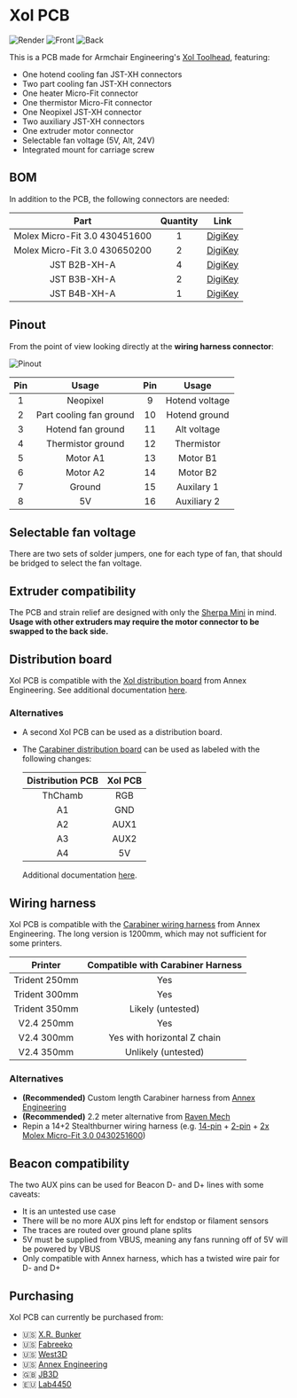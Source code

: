 # Xol PCB

![Render](Images/Render.png)
![Front](Images/Front.png)
![Back](Images/Back.png)

This is a PCB made for Armchair Engineering's [Xol Toolhead](https://github.com/Armchair-Engineering/Xol-Toolhead), featuring:
* One hotend cooling fan JST-XH connectors
* Two part cooling  fan JST-XH connectors
* One heater Micro-Fit connector
* One thermistor Micro-Fit connector
* One Neopixel JST-XH connector
* Two auxiliary JST-XH connectors
* One extruder motor connector
* Selectable fan voltage (5V, Alt, 24V)
* Integrated mount for carriage screw

## BOM

In addition to the PCB, the following connectors are needed:

| Part | Quantity | Link |
|:-:|:-:|:-:|
| Molex Micro-Fit 3.0 430451600 | 1 | [DigiKey](https://www.digikey.com/en/products/detail/molex/0430451600/531424) |
| Molex Micro-Fit 3.0 430650200 | 2 | [DigiKey](https://www.digikey.com/en/products/detail/molex/0436500200/268989) |
| JST B2B-XH-A | 4 | [DigiKey](https://www.digikey.com/en/products/detail/jst-sales-america-inc./B2B-XH-A(LF)(SN)/1651045) |
| JST B3B-XH-A | 2 | [DigiKey](https://www.digikey.com/en/products/detail/jst-sales-america-inc./B3B-XH-A/1651046) |
| JST B4B-XH-A | 1 | [DigiKey](https://www.digikey.com/en/products/detail/jst-sales-america-inc./B4B-XH-A(LF)(SN)/1651047) |

## Pinout

From the point of view looking directly at the **wiring harness connector**:

![Pinout](Images/Pinout.png)

| Pin | Usage | Pin | Usage |
|:-:|:-:|:-:|:-:|
| 1 | Neopixel | 9 | Hotend voltage |
| 2 | Part cooling fan ground | 10 | Hotend ground |
| 3 | Hotend fan ground | 11 | Alt voltage |
| 4 | Thermistor ground | 12 | Thermistor |
| 5 | Motor A1 | 13 | Motor B1 |
| 6 | Motor A2 | 14 | Motor B2 |
| 7 | Ground | 15 | Auxilary 1 |
| 8 | 5V | 16 | Auxiliary 2 |

## Selectable fan voltage

There are two sets of solder jumpers, one for each type of fan, that should be bridged to select the fan voltage.

## Extruder compatibility
The PCB and strain relief are designed with only the [Sherpa Mini](https://github.com/Annex-Engineering/Sherpa_Mini-Extruder) in mind. **Usage with other extruders may require the motor connector to be swapped to the back side.**

## Distribution board
Xol PCB is compatible with the [Xol distribution board](https://store.annex.engineering/collections/pcbs/products/carabiner-distribution-board-for-xol-toolhead) from Annex Engineering. See additional documentation [here](https://github.com/Annex-Engineering/Carabiner-Docs/tree/main/carabiner-distributor_xol).

### Alternatives
* A second Xol PCB can be used as a distribution board.
* The [Carabiner distribution board](https://github.com/Annex-Engineering/Carabiner-Docs/tree/main/carabiner-distributor) can be used as labeled with the following changes:

  | Distribution PCB | Xol PCB |
  |:-:|:-:|
  | ThChamb | RGB |
  | A1| GND |
  | A2 | AUX1 |
  | A3 | AUX2 |
  | A4 | 5V |

  Additional documentation [here](https://github.com/Annex-Engineering/Carabiner-Docs/tree/main/carabiner-distributor).

## Wiring harness

Xol PCB is compatible with the [Carabiner wiring harness](https://store.annex.engineering/products/carabiner-wiring-harness) from Annex Engineering. The long version is 1200mm, which may not sufficient for some printers.

| Printer | Compatible with Carabiner Harness |
|:-:|:-:|
| Trident 250mm | Yes |
| Trident 300mm | Yes |
| Trident 350mm | Likely (untested) |
| V2.4 250mm | Yes |
| V2.4 300mm | Yes with horizontal Z chain |
| V2.4 350mm | Unlikely (untested) |

### Alternatives

* **(Recommended)** Custom length Carabiner harness from [Annex Engineering](https://store.annex.engineering/collections/pcbs/products/carabiner-wiring-harness-custom-length-kit)
* **(Recommended)** 2.2 meter alternative from [Raven Mech](https://www.ravenmech.com/products/carabiner-pinned-cable-harness)
* Repin a 14+2 Stealthburner wiring harness (e.g. [14-pin](https://www.fabreeko.com/products/ldo-v2-4-or-trident-ptfe-toolhead-cable-1-9m-350mm-sized-build?variant=43114275537151) + [2-pin](https://kb-3d.com/store/printer-specific-harnesses/474-linneo-led-extension-harness-voron-stealth-burner-1642910819052.html) + [2x Molex Micro-Fit 3.0 0430251600](https://www.digikey.com/en/products/detail/molex/0430251600/531406?utm_adgroup=&utm_source=google&utm_medium=cpc&utm_campaign=PMax%20Supplier_Focus%20Supplier&utm_term=&utm_content=&gclid=EAIaIQobChMIsoGBzZrzgAMVJzmtBh1heQdKEAQYASABEgKG5PD_BwE))

## Beacon compatibility

The two AUX pins can be used for Beacon D- and D+ lines with some caveats:
* It is an untested use case
* There will be no more AUX pins left for endstop or filament sensors
* The traces are routed over ground plane splits
* 5V must be supplied from VBUS, meaning any fans running off of 5V will be powered by VBUS
* Only compatible with Annex harness, which has a twisted wire pair for D- and D+

## Purchasing

Xol PCB can currently be purchased from:

* :us: [X.R. Bunker](https://xrbunker.works/products/xol-toolhead-board-ruiqimao)
* :us: [Fabreeko](https://www.fabreeko.com/products/xol-toolhead-board-by-ruiqimao)
* :us: [West3D](https://west3d.com/products/xol-toolhead-pcb)
* :us: [Annex Engineering](https://store.annex.engineering/products/xol-toolhead-pcb)
* :uk: [JB3D](https://jb3d.uk/product/xol-toolhead-pcb-by-ruiqimao)
* :eu: [Lab4450](https://lab4450.com/product/xol-toolhead-board)
